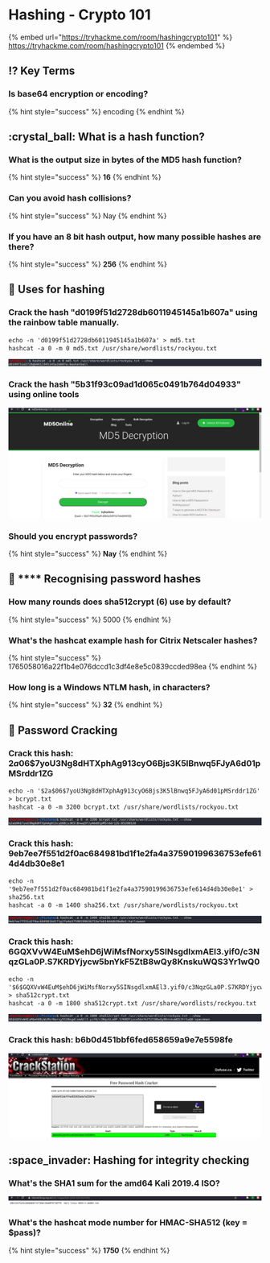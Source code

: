 # Hashing - Crypto 101

{% embed url="https://tryhackme.com/room/hashingcrypto101" %}
https://tryhackme.com/room/hashingcrypto101
{% endembed %}

## :interrobang: Key Terms

### Is base64 encryption or encoding?

{% hint style="success" %}
encoding
{% endhint %}

## :crystal\_ball: What is a hash function?

### **What is the output size in bytes of the MD5 hash function?**

{% hint style="success" %}
**16**
{% endhint %}

### Can you avoid hash collisions?

{% hint style="success" %}
Nay
{% endhint %}

### **If you have an 8 bit hash output, how many possible hashes are there?**

{% hint style="success" %}
**256**
{% endhint %}

## :clap: Uses for hashing

### Crack the hash "d0199f51d2728db6011945145a1b607a" using the rainbow table manually.

```
echo -n 'd0199f51d2728db6011945145a1b607a' > md5.txt
hashcat -a 0 -m 0 md5.txt /usr/share/wordlists/rockyou.txt
```

![](<../../.gitbook/assets/Screenshot from 2020-09-14 08-51-44.png>)

### **Crack the hash "5b31f93c09ad1d065c0491b764d04933" using online tools**

![](<../../.gitbook/assets/Screenshot from 2020-09-14 08-55-25.png>)

### **Should you encrypt passwords?**

{% hint style="success" %}
**Nay**
{% endhint %}

## :thinking: **** Recognising password hashes

### How many rounds does sha512crypt ($6$) use by default?

{% hint style="success" %}
5000
{% endhint %}

### **What's the hashcat example hash for Citrix Netscaler hashes?**

{% hint style="success" %}
1765058016a22f1b4e076dccd1c3df4e8e5c0839ccded98ea
{% endhint %}

### How long is a Windows NTLM hash, in characters?

{% hint style="success" %}
**32**
{% endhint %}

## :key: Password Cracking

### **Crack this hash: $2a$06$7yoU3Ng8dHTXphAg913cyO6Bjs3K5lBnwq5FJyA6d01pMSrddr1ZG**

```
echo -n '$2a$06$7yoU3Ng8dHTXphAg913cyO6Bjs3K5lBnwq5FJyA6d01pMSrddr1ZG' > bcrypt.txt
hashcat -a 0 -m 3200 bcrypt.txt /usr/share/wordlists/rockyou.txt
```

![](<../../.gitbook/assets/Screenshot from 2020-09-14 09-17-51.png>)

### Crack this hash: 9eb7ee7f551d2f0ac684981bd1f1e2fa4a37590199636753efe614d4db30e8e1

```
echo -n '9eb7ee7f551d2f0ac684981bd1f1e2fa4a37590199636753efe614d4db30e8e1' > sha256.txt
hashcat -a 0 -m 1400 sha256.txt /usr/share/wordlists/rockyou.txt
```

![](<../../.gitbook/assets/Screenshot from 2020-09-14 09-20-36.png>)

### Crack this hash: $6$GQXVvW4EuM$ehD6jWiMsfNorxy5SINsgdlxmAEl3.yif0/c3NqzGLa0P.S7KRDYjycw5bnYkF5ZtB8wQy8KnskuWQS3Yr1wQ0

```
echo -n '$6$GQXVvW4EuM$ehD6jWiMsfNorxy5SINsgdlxmAEl3.yif0/c3NqzGLa0P.S7KRDYjycw5bnYkF5ZtB8wQy8KnskuWQS3Yr1wQ0' > sha512crypt.txt
hashcat -a 0 -m 1800 sha512crypt.txt /usr/share/wordlists/rockyou.txt
```

![](<../../.gitbook/assets/Screenshot from 2020-09-14 09-22-14.png>)

### **Crack this hash: b6b0d451bbf6fed658659a9e7e5598fe**

![](<../../.gitbook/assets/Screenshot from 2020-09-14 09-25-45.png>)

&#x9;

## :space\_invader: Hashing for integrity checking

### What's the SHA1 sum for the amd64 Kali 2019.4 ISO?

![](<../../.gitbook/assets/Screenshot from 2020-09-14 09-33-42.png>)

### **What's the hashcat mode number for HMAC-SHA512 (key = $pass)?**

{% hint style="success" %}
**1750**
{% endhint %}
